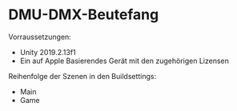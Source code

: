 # DMU-DMX-Beutefang

Vorraussetzungen:
- Unity 2019.2.13f1
- Ein auf Apple Basierendes Gerät mit den zugehörigen Lizensen

Reihenfolge der Szenen in den Buildsettings:
- Main
- Game
